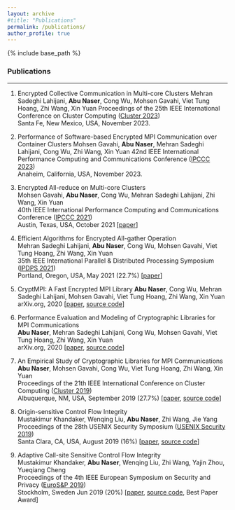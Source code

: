 ```yaml
---
layout: archive
#title: "Publications"
permalink: /publications/
author_profile: true
---
```

{% include base_path %}


### Publications
---
1. Encrypted Collective Communication in Multi-core Clusters
   Mehran Sadeghi Lahijani, **Abu Naser**, Cong Wu, Mohsen Gavahi, Viet Tung Hoang, Zhi Wang, Xin Yuan
   Proceedings of the 25th IEEE International Conference on Cluster Computing ([Cluster 2023](https://clustercomp.org/2023/))   
   Santa Fe, New Mexico, USA, November 2023.

2. Performance of Software-based Encrypted MPI Communication over Container Clusters
   Mohsen Gavahi, **Abu Naser**, Mehran Sadeghi Lahijani, Cong Wu, Zhi Wang, Xin Yuan
   42nd IEEE International Performance Computing and Communications Conference ([IPCCC 2023](https://ipccc.org/ipccc2023/main.php?page=1))   
   Anaheim, California, USA, November 2023.

3. Encrypted All-reduce on Multi-core Clusters   
   Mohsen Gavahi, **Abu Naser**, Cong Wu, Mehran Sadeghi Lahijani, Zhi Wang, Xin Yuan   
   40th IEEE International Performance Computing and Communications Conference ([IPCCC 2021](https://www.ipccc.org/ipccc2021/main.php?page=1))   
   Austin, Texas, USA, October 2021 [[paper](https://ww2.cs.fsu.edu/~gavahi/publications.php_files/Encrypted_All-reduce_on_Multi-core_Clusters.pdf)]

4. Efficient Algorithms for Encrypted All-gather Operation   
   Mehran Sadeghi Lahijani, **Abu Naser**, Cong Wu, Mohsen Gavahi, Viet Tung Hoang, Zhi Wang, Xin Yuan   
   35th IEEE International Parallel &  Distributed Processing Symposium ([IPDPS 2021](https://www.ipdps.org/))   
   Portland, Oregon, USA, May 2021 (22.7%) [[paper](https://ieeexplore.ieee.org/document/9460464)] 

5. CryptMPI: A Fast Encrypted MPI Library
   **Abu Naser**, Cong Wu, Mehran Sadeghi Lahijani, Mohsen Gavahi, Viet Tung Hoang, Zhi Wang, Xin Yuan   
  arXiv.org, 2020  [[paper](https://arxiv.org/pdf/2010.06471.pdf), [source code](https://github.com/abu-naser/CryptMPI-A-Fast-Encrypted-MPI-Library)]    

6. Performance Evaluation and Modeling of Cryptographic Libraries for MPI Communications   
   **Abu Naser**, Mehran Sadeghi Lahijani, Cong Wu, Mohsen Gavahi, Viet Tung Hoang, Zhi Wang, Xin Yuan   
   arXiv.org, 2020  [[paper](https://arxiv.org/abs/2010.06139), [source code](https://github.com/abu-naser/Encrypted-MPI-Communication)]    

7. An Empirical Study of Cryptographic Libraries for MPI Communications   
   **Abu Naser**, Mohsen Gavahi, Cong Wu, Viet Tung Hoang, Zhi Wang, Xin Yuan   
   Proceedings of the 21th IEEE International Conference on Cluster Computing ([Cluster 2019](https://clustercomp.org/2019/))   
   Albuquerque, NM, USA, September 2019 (27.7%) [[paper](https://ieeexplore.ieee.org/abstract/document/8891033), [source code](https://github.com/abu-naser/Encrypted-MPI-Communication)]    

8. Origin-sensitive Control Flow Integrity     
   Mustakimur Khandaker, Wenqing Liu, **Abu Naser**, Zhi Wang, Jie Yang   
   Proceedings of the 28th USENIX Security Symposium ([USENIX Security 2019](https://www.usenix.org/conference/usenixsecurity19))   
   Santa Clara, CA, USA, August 2019 (16%) [[paper](https://www.cs.fsu.edu/~zwang/files/usenixsec19.pdf), [source code](https://github.com/mustakcsecuet/OS-CFI)]    

9. Adaptive Call-site Sensitive Control Flow Integrity    
   Mustakimur Khandaker, **Abu Naser**, Wenqing Liu, Zhi Wang, Yajin Zhou, Yueqiang Cheng   
   Proceedings of the 4th IEEE European Symposium on Security and Privacy ([EuroS&P 2019](https://www.ieee-security.org/TC/EuroSP2019/))   
   Stockholm, Sweden Jun 2019 (20%) [[paper](https://www.cs.fsu.edu/~zwang/files/eurosp19.pdf), [source code](https://github.com/mustakcsecuet/CFI-LB), Best Paper Award]  




